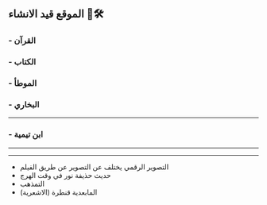 ## الموقع قيد الانشاء 🚧🛠️

### - القرآن
### - الكتاب
### - الموطأ
### - البخاري
***
### - ابن تيمية

***

*** 

- التصوير الرقمي يختلف عن التصوير عن طريق الفيلم
- حديث حذيفة نور في وقت الهرج
- التمذهب
- المابعدية قنطرة (الاشعرية)
